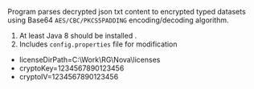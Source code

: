 
Program parses decrypted json txt content to encrypted typed datasets 
  using Base64 `AES/CBC/PKCS5PADDING` encoding/decoding algorithm.
1. At least Java 8 should be installed .
2. Includes `config.properties` file for modification
  * licenseDirPath=C:\\Work\\RG\\Nova\\licenses
  * cryptoKey=1234567890123456
  * cryptoIV=1234567890123456



